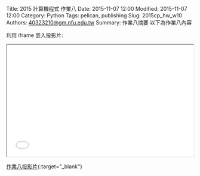 Title: 2015 計算機程式 作業八
Date: 2015-11-07 12:00
Modified: 2015-11-07 12:00
Category: Python
Tags: pelican, publishing
Slug: 2015cp_hw_w10
Authors: 40323210@gm.nfu.edu.tw
Summary: 作業八摘要
以下為作業八內容

利用 iframe 嵌入投影片:

<iframe src="simplest10.html" width="500" height="300"></iframe>

[作業八投影片](simplest10.html){:target="_blank"}


